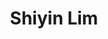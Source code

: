 ---
title: Shiyin Lim
position: President
quote: >
    "EWB forces students to consider the real implcations of the project process and humanitarian engineering, while building skills that can’t be learned in a classroom. My time with EWB has helped me become a better student, leader, and project team member, and while giving me a family away from my own."
year: 2018
image: /img/officers/2018/shiyin.jpeg
order: 1

draft: false
---